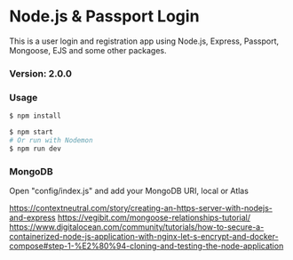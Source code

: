 # Node.js & Passport Login

This is a user login and registration app using Node.js, Express, Passport, Mongoose, EJS and some other packages.

### Version: 2.0.0

### Usage

```sh
$ npm install
```

```sh
$ npm start
# Or run with Nodemon
$ npm run dev

```

### MongoDB

Open "config/index.js" and add your MongoDB URI, local or Atlas

https://contextneutral.com/story/creating-an-https-server-with-nodejs-and-express
https://vegibit.com/mongoose-relationships-tutorial/
https://www.digitalocean.com/community/tutorials/how-to-secure-a-containerized-node-js-application-with-nginx-let-s-encrypt-and-docker-compose#step-1-%E2%80%94-cloning-and-testing-the-node-application